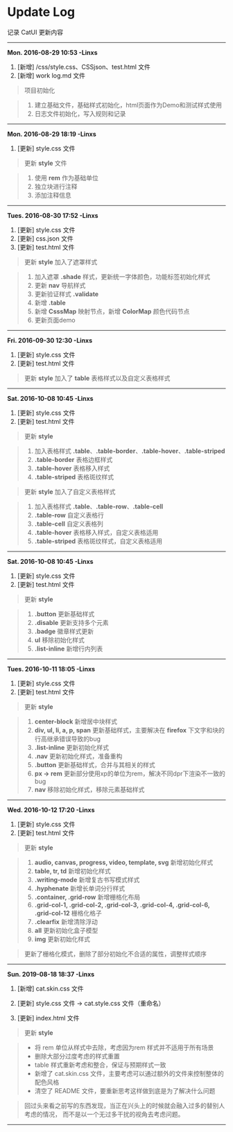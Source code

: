 # Update Log
记录 CatUI 更新内容

--------------------------------------------------------------------------------

**Mon. 2016-08-29 10:53 -Linxs**

1. [新增] /css/style.css、CSSjson、test.html 文件
2. [新增] work log.md 文件

> 项目初始化

> 1. 建立基础文件，基础样式初始化，html页面作为Demo和测试样式使用
> 2. 日志文件初始化，写入规则和记录

--------------------------------------------------------------------------------

**Mon. 2016-08-29 18:19 -Linxs**

1. [更新] style.css 文件

> 更新 **style** 文件

> 1. 使用 **rem** 作为基础单位
> 2. 独立块进行注释
> 3. 添加注释信息

--------------------------------------------------------------------------------

**Tues. 2016-08-30 17:52 -Linxs**

1. [更新] style.css 文件
2. [更新] css.json 文件
3. [更新] test.html 文件

> 更新 **style** 加入了遮罩样式

> 1. 加入遮罩 **.shade** 样式，更新统一字体颜色，功能标签初始化样式
> 2. 更新 **nav** 导航样式
> 3. 更新验证样式 **.validate**
> 4. 新增 **.table**
> 5. 新增 **CsssMap** 映射节点，新增 **ColorMap** 颜色代码节点
> 6. 更新页面demo

--------------------------------------------------------------------------------

**Fri. 2016-09-30 12:30 -Linxs**

1. [更新] style.css 文件
2. [更新] test.html 文件

> 更新 **style** 加入了 **table** 表格样式以及自定义表格样式

--------------------------------------------------------------------------------

**Sat. 2016-10-08 10:45 -Linxs**

1. [更新] style.css 文件
2. [更新] test.html 文件

> 更新 **style**

> 1. 加入表格样式 **.table**、**.table-border**、**.table-hover**、**.table-striped**
> 2. **.table-border** 表格边框样式
> 3. **.table-hover** 表格移入样式
> 4. **.table-striped** 表格斑纹样式

> 更新 **style** 加入了自定义表格样式

> 1. 加入表格样式 **.table**、**.table-row**、**.table-cell**
> 2. **.table-row** 自定义表格行
> 3. **.table-cell** 自定义表格列
> 4. **.table-hover** 表格移入样式，自定义表格适用
> 5. **.table-striped** 表格斑纹样式，自定义表格适用

--------------------------------------------------------------------------------

**Sat. 2016-10-08 10:45 -Linxs**

1. [更新] style.css 文件
2. [更新] test.html 文件

> 更新 **style**

> 1. **.button** 更新基础样式
> 2. **.disable** 更新支持多个元素
> 3. **.badge** 徽章样式更新
> 4. **ul** 移除初始化样式
> 5. **.list-inline** 新增行内列表

--------------------------------------------------------------------------------

**Tues. 2016-10-11 18:05 -Linxs**

1. [更新] style.css 文件
2. [更新] test.html 文件

> 更新 **style**

> 1. **center-block** 新增居中块样式
> 2. **div, ul, li, a, p, span** 更新基础样式，主要解决在 **firefox** 下文字和块的行高继承错误导致的bug
> 3. **.list-inline** 更新初始化样式
> 4. **.nav** 更新初始化样式，准备重构
> 5. **.button** 更新基础样式，合并与其相关的样式
> 6. **px -> rem** 更新部分使用xp的单位为rem，解决不同dpr下渲染不一致的bug
> 7. **nav** 移除初始化样式，移除元素基础样式

--------------------------------------------------------------------------------

**Wed. 2016-10-12 17:20 -Linxs**

1. [更新] style.css 文件
2. [更新] test.html 文件

> 更新 **style**

> 1. **audio, canvas, progress, video, template, svg** 新增初始化样式
> 2. **table, tr, td** 新增初始化样式
> 3. **.writing-mode** 新增复古书写模式样式
> 4. **.hyphenate** 新增长单词分行样式
> 5. **.container, .grid-row** 新增栅格化布局
> 6. **.grid-col-1, .grid-col-2, .grid-col-3, .grid-col-4, .grid-col-6, .grid-col-12** 栅格化格子
> 7. **.clearfix** 新增清除浮动
> 8. **all** 更新初始化盒子模型
> 9. **img** 更新初始化样式

> 更新了栅格化模式，删除了部分初始化不合适的属性，调整样式顺序

--------------------------------------------------------------------------------
**Sun. 2019-08-18 18:37 -Linxs**

1. [新增] cat.skin.css 文件

1. [更新] style.css 文件 -> cat.style.css 文件（重命名）
2. [更新] index.html 文件

> 更新 **style**

> - 将 rem 单位从样式中去除，考虑因为rem 样式并不适用于所有场景
> - 删除大部分过度考虑的样式重置
> - table 样式重新考虑和整合，保证与预期样式一致
> - 新增了 cat.skin.css 文件，主要考虑可以通过额外的文件来控制整体的配色风格
> - 清空了 README 文件，要重新思考这样做到底是为了解决什么问题

> 回过头来看之前写的东西发现，当正在兴头上的时候就会融入过多的替别人考虑的情况，
> 而不是以一个无过多干扰的视角去考虑问题。

--------------------------------------------------------------------------------

